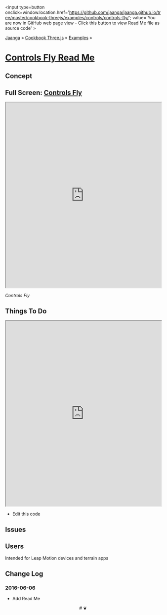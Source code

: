 <span style=display:none; >[You are now in GitHub source code view - click this link to view Read Me file as a web page]
( http://jaanga.github.io/cookbook-threejs/examples/controls/controls-fly/index.html#readme.md "View file as a web page." ) </span>
<input type=button onclick=window.location.href='https://github.com/jaanga/jaanga.github.io/tree/master/cookbook-threejs/examples/controls/controls-fly/'; value='You are now in GitHub web page view - Click this button to view Read Me file as source code' >

[Jaanga]( http://jaanga.github.io ) &raquo; [Cookbook Three.js]( http://jaanga.github.io/cookbook-threejs/  ) &raquo;
[Examples]( https://jaanga.github.io/cookbook-threejs/examples/ ) &raquo;

[Controls Fly Read Me]( index.html#readme.md )
===

## Concept

## Full Screen: [ Controls Fly ]( https://jaanga.github.io/cookbook-threejs/examples/controls/controls-fly/index.html )


<img src="" style=display:none; width=800 >

<iframe class=ifr src=https://jaanga.github.io/cookbook-threejs/examples/controls/controls-fly/index.html width=100% height=600px ></iframe>

_Controls Fly_


## Things To Do

<iframe src=https://jaanga.github.io/cookbook-html/examples/libraries/ace-editor/ace-view-r1.html#https://jaanga.github.io/cookbook-threejs/examples/controls/controls-fly/controls-fly-theo-r1.html width=100% height=600 ></iframe>

* Edit this code


## Issues



## Users

Intended for  Leap Motion devices and terrain apps


## Change Log

### 2016-06-06

* Add Read Me


<center title="Jaanga ~ your 3D happy place" >
# <a href=javascript:window.scrollTo(0,0); style=text-decoration:none; > ❦ </a>
</center>